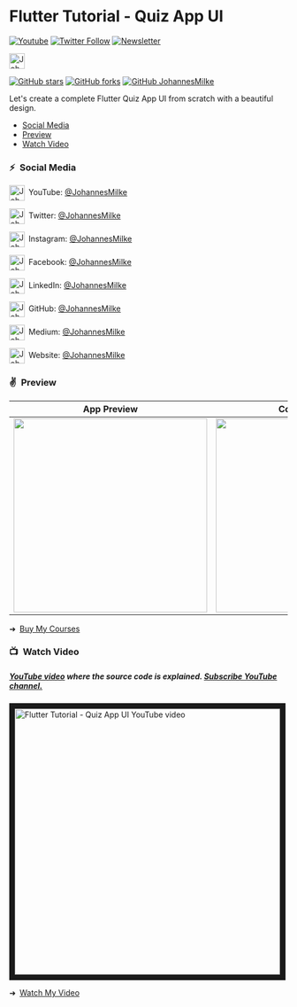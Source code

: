 # Flutter Tutorial - Quiz App UI
[![Youtube](https://img.shields.io/static/v1?label=JohannesMilke&message=Subscribe&logo=YouTube&color=FF0000&style=for-the-badge)][youtube]
[![Twitter Follow](https://img.shields.io/twitter/follow/JohannesMilke?color=1DA1F2&label=Followers&logo=twitter&style=for-the-badge)][twitter]
[![Newsletter](https://img.shields.io/static/v1?label=Follow&message=My%20Flutter%20Newsletter&color=5FB709&style=for-the-badge)][newsletter]
   
[<img alt="JohannesMilke | Sponsor" height="28px" src="https://firebasestorage.googleapis.com/v0/b/web-johannesmilke.appspot.com/o/other%2Fsocial%2Fsponsorme.png?alt=media" />][sponsor]
    
[![GitHub stars](https://img.shields.io/github/stars/JohannesMilke/quiz_app_example.svg?style=social&label=Star)](https://github.com/JohannesMilke/quiz_app_example)
[![GitHub forks](https://img.shields.io/github/forks/JohannesMilke/quiz_app_example.svg?style=social&label=Fork)](https://github.com/JohannesMilke/quiz_app_example/fork)
[![GitHub JohannesMilke](https://img.shields.io/github/followers/JohannesMilke?label=follow&style=social)](https://github.com/JohannesMilke)

Let's create a complete Flutter Quiz App UI from scratch with a beautiful design.

- [Social Media](#social-media)
- [Preview](#preview)
- [Watch Video](#watch-video)

### ⚡&ensp;Social Media

[<img align="center" alt="JohannesMilke | YouTube" width="28px" src="https://firebasestorage.googleapis.com/v0/b/web-johannesmilke.appspot.com/o/other%2Fsocial%2Fyoutube.png?alt=media" />](https://www.youtube.com/JohannesMilke?sub_confirmation=1)&ensp;YouTube: [@JohannesMilke](https://www.youtube.com/JohannesMilke?sub_confirmation=1 "YouTube Johannes Milke")

[<img align="center" alt="JohannesMilke | Twitter" width="28px" src="https://firebasestorage.googleapis.com/v0/b/web-johannesmilke.appspot.com/o/other%2Fsocial%2Ftwitter.png?alt=media" />](https://twitter.com/intent/follow?original_referer=https%3A%2F%2Fgithub.com%2FJohannesMilke&screen_name=JohannesMilke)&ensp;Twitter: [@JohannesMilke](https://twitter.com/intent/follow?original_referer=https%3A%2F%2Fgithub.com%2FJohannesMilke&screen_name=JohannesMilke "Twitter Johannes Milke")

[<img align="center" alt="JohannesMilke | Instagram" width="28px" src="https://firebasestorage.googleapis.com/v0/b/web-johannesmilke.appspot.com/o/other%2Fsocial%2Finstagram.png?alt=media" />](https://instagram.com/JohannesMilke)&ensp;Instagram: [@JohannesMilke](https://instagram.com/JohannesMilke "Instagram Johannes Milke")

[<img align="center" alt="JohannesMilke | Facebook" width="28px" src="https://firebasestorage.googleapis.com/v0/b/web-johannesmilke.appspot.com/o/other%2Fsocial%2Ffacebook.png?alt=media" />](https://www.facebook.com/real.JohannesMilke)&ensp;Facebook: [@JohannesMilke](https://www.facebook.com/real.JohannesMilke "Facebook Johannes Milke")

[<img align="center" alt="JohannesMilke | LinkedIn" width="28px" src="https://firebasestorage.googleapis.com/v0/b/web-johannesmilke.appspot.com/o/other%2Fsocial%2Flinkedin.png?alt=media" />](https://linkedin.com/in/JohannesMilke)&ensp;LinkedIn: [@JohannesMilke](https://linkedin.com/in/JohannesMilke "LinkedIn Johannes Milke")

[<img align="center" alt="JohannesMilke | GitHub" width="28px" src="https://firebasestorage.googleapis.com/v0/b/web-johannesmilke.appspot.com/o/other%2Fsocial%2Fgithub.png?alt=media" />](https://github.com/JohannesMilke)&ensp;GitHub: [@JohannesMilke](https://github.com/JohannesMilke "GitHub Johannes Milke")

[<img align="center" alt="JohannesMilke | Medium" width="28px" src="https://firebasestorage.googleapis.com/v0/b/web-johannesmilke.appspot.com/o/other%2Fsocial%2Fmedium.png?alt=media" />](https://medium.com/@JohannesMilke)&ensp;Medium: [@JohannesMilke](https://medium.com/@JohannesMilke "Medium Johannes Milke")

[<img align="center" alt="JohannesMilke | Website" width="28px" src="https://firebasestorage.googleapis.com/v0/b/web-johannesmilke.appspot.com/o/other%2Fsocial%2Fwebsite.png?alt=media" />](https://johannesmilke.com)&ensp;Website: [@JohannesMilke](https://johannesmilke.com "Website Johannes Milke")

### ✌&ensp;Preview

|              App Preview             |             Course Preview           |
| :----------------------------------: | :----------------------------------: |
| <a href="https://www.youtube.com/watch?v=gSvd-i0JSsU" target="_blank"><img src="preview.gif" width="350"></a> | <a href="https://johannesmilke.teachable.com/p/home" target="_blank"><img src="https://firebasestorage.googleapis.com/v0/b/web-johannesmilke.appspot.com/o/other%2Fgithub_ad.png?alt=media" width="350"></a> |

➜&ensp;[Buy My Courses](https://johannesmilke.teachable.com/p/home "Buy My Courses")

### 📺&ensp;Watch Video

##### [YouTube video](https://www.youtube.com/watch?v=gSvd-i0JSsU "Youtube Johannes Milke") where the *source code* is explained. [Subscribe YouTube channel.](https://www.youtube.com/JohannesMilke?sub_confirmation=1 "YouTube Subscribe Johannes Milke")  
<a href="https://www.youtube.com/watch?v=gSvd-i0JSsU&feature=player_embedded
" target="_blank"><img src="http://img.youtube.com/vi/gSvd-i0JSsU/maxresdefault.jpg" 
alt="Flutter Tutorial - Quiz App UI YouTube video" width="480" border="10" /></a>

➜&ensp;[Watch My Video](https://www.youtube.com/watch?v=gSvd-i0JSsU "Watch My Video")

[twitter]: https://twitter.com/intent/follow?original_referer=https%3A%2F%2Fgithub.com%2FJohannesMilke&screen_name=JohannesMilke
[youtube]: https://www.youtube.com/JohannesMilke?sub_confirmation=1
[courses]: https://johannesmilke.teachable.com/p/home
[newsletter]: https://johannesmilke.com/newsletter
[sponsor]: https://github.com/sponsors/JohannesMilke
